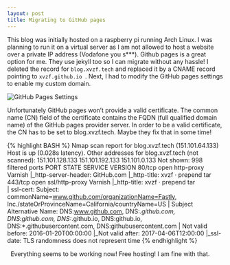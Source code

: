 ```yaml
---
layout: post
title: Migrating to GitHub pages
---
```


This blog was initially hosted on a raspberry pi running Arch Linux. I was planning to run it on a virtual server as I am not allowed to host a website over a private IP address (Vodafone you s***). Github pages is a great option for me. They use jekyll too so I can migrate without any hassle! I deleted the record for `blog.xvzf.tech` and replaced it by a CNAME record pointing to `xvzf.github.io `. Next, I had to modify the GitHub pages settings to enable my custom domain.

![GitHub Pages Settings](http://blog.xvzf.tech/public/images/github_pages_settings.png "GitHub Pages Settings")

Unfortunately GitHub pages won’t provide a valid certificate. The common name (CN) field of the certificate contains the FQDN (full qualified domain name) of the GitHub pages provider server. In order to be a valid certificate, the CN has to be set to blog.xvzf.tech. Maybe they fix that in some time!

{% highlight BASH %}
Nmap scan report for blog.xvzf.tech (151.101.64.133)
Host is up (0.028s latency).
Other addresses for blog.xvzf.tech (not scanned): 151.101.128.133 151.101.192.133 151.101.0.133
Not shown: 998 filtered ports
PORT    STATE SERVICE        VERSION
80/tcp  open  http-proxy     Varnish
|_http-server-header: GitHub.com
|_http-title:           xvzf &middot; prepend tar      
443/tcp open  ssl/http-proxy Varnish
|_http-title:           xvzf &middot; prepend tar      
| ssl-cert: Subject: commonName=www.github.com/organizationName=Fastly, Inc./stateOrProvinceName=California/countryName=US
| Subject Alternative Name: DNS:www.github.com, DNS:*.github.com, DNS:github.com, DNS:*.github.io, DNS:github.io, DNS:*.githubusercontent.com, DNS:githubusercontent.com
| Not valid before: 2016-01-20T00:00:00
|_Not valid after:  2017-04-06T12:00:00
|_ssl-date: TLS randomness does not represent time
{% endhighlight %}


  Everything seems to be working now! Free hosting! I am fine with that.
